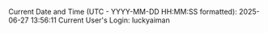 Current Date and Time (UTC - YYYY-MM-DD HH:MM:SS formatted): 2025-06-27 13:56:11
Current User's Login: luckyaiman
